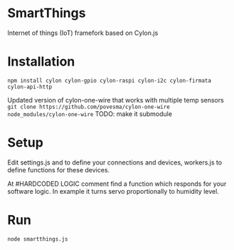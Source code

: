 # SmartThings
Internet of things (IoT) framefork based on Cylon.js
# Installation
`npm install cylon cylon-gpio cylon-raspi cylon-i2c cylon-firmata cylon-api-http`

Updated version of cylon-one-wire that works with multiple temp sensors
`git clone https://github.com/povesma/cylon-one-wire node_modules/cylon-one-wire`
TODO: make it submodule

# Setup
Edit settings.js and to define your connections and devices, workers.js to define functions for these devices.

At #HARDCODED LOGIC comment find a function which responds for your software logic. In example it turns servo proportionally to humidity level.

# Run
`node smartthings.js`

